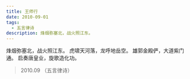 ```yaml
---
title: 王师行
date: 2010-09-01
tags:
  - 五言律诗
description: 烽烟弥塞北，战火照江东。
---
```


烽烟弥塞北，战火照江东。
虎啸天河落，龙呼地岳空。
雄郭金殿俨，大道紫门通。
启奏唐皇业，旋歌造化功。

> 2010.09 （五言律诗）